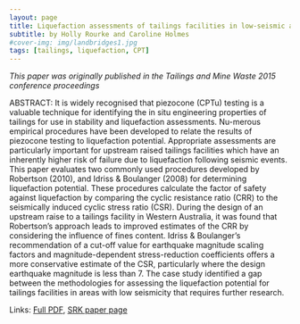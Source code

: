 ```yaml
---
layout: page
title: Liquefaction assessments of tailings facilities in low-seismic areas
subtitle: by Holly Rourke and Caroline Holmes
#cover-img: img/landbridges1.jpg
tags: [tailings, liquefaction, CPT]
---
```


*This paper was originally published in the Tailings and Mine Waste 2015 conference proceedings*

ABSTRACT: It is widely recognised that piezocone (CPTu) testing is a valuable technique for identifying the in situ engineering properties of tailings for use in stability and liquefaction assessments. Nu-merous empirical procedures have been developed to relate the results of piezocone testing to liquefaction potential.  Appropriate assessments are particularly important for upstream raised tailings facilities which have an inherently higher risk of failure due to liquefaction following seismic events.  This paper evaluates two commonly used procedures developed by Robertson (2010), and Idriss & Boulanger (2008) for determining liquefaction potential.  These procedures calculate the factor of safety against liquefaction by comparing the cyclic resistance ratio (CRR) to the seismically induced cyclic stress ratio (CSR).  During the design of an upstream raise to a tailings facility in Western Australia, it was found that Robertson’s approach leads to improved estimates of the CRR by considering the influence of fines content.  Idriss & Boulanger’s recommendation of a cut-off value for earthquake magnitude scaling factors and magnitude-dependent stress-reduction coefficients offers a more conservative estimate of the CSR, particularly where the design earthquake magnitude is less than 7. The case study identified a gap between the methodologies for assessing the liquefaction potential for tailings facilities in areas with low seismicity that requires further research.

Links: [Full PDF](https://www.na.srk.com/sites/default/files/file/HRourke_LiqueficationAssessmentsofTailingsFacilities_2013.pdf),  [SRK paper page](https://www.na.srk.com/en/publication/au-liquefaction-assessments-tailings-facilities-low-seismic-areas)

